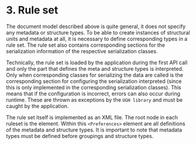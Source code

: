 # 3. Rule set

The document model described above is quite general, it does not specify any metadata or structure types. To be able to create instances of structural units and metadata at all, it is necessary to define corresponding types in a rule set. The rule set also contains corresponding sections for the serialization information of the respective serialization classes.

Technically, the rule set is loaded by the application during the first API call and only the part that defines the meta and structure types is interpreted. Only when corresponding classes for serializing the data are called is the corresponding section for configuring the serialization interpreted \(since this is only implemented in the corresponding serialization classes\). This means that if the configuration is incorrect, errors can also occur during runtime. These are thrown as exceptions by the `UGH library` and must be caught by the application.

The rule set itself is implemented as an XML file. The root node in each ruleset is the  element. Within this `<Preferences>` element are all definitions of the metadata and structure types. It is important to note that metadata types must be defined before groupings and structure types.

